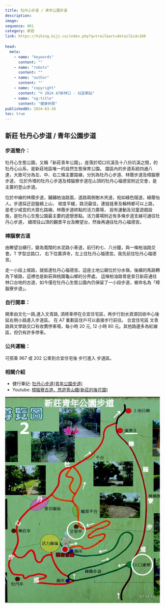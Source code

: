```yaml
---
title: 牡丹心步道 / 青年公園步道
description:
image:
sequence: 001
category: 新莊
link: https://hiking.biji.co/index.php?q=trail&act=detail&id=188

head:
  meta:
    - name: "keywords"
      content: ""
    - name: "robots"
      content: ""
    - name: "author"
      content: ""
    - name: "copyright"
      content: "© 2024 A7新林口 - 社區網站"
    - name: "og:title"
      content: "健康休閒"
publishedAt: 2024-03-30
toc: true
---
```


## 新莊 牡丹心步道 / 青年公園步道

### 步道簡介：

牡丹心生態公園，又稱「新莊青年公園」，座落於啞口坑溪及十八份坑溪之間，的牡丹心山系，是新莊地區唯一的自然生態保育公園。 園區內的步道系統四通八達，大致可分為左、中、右三條主要路線，分別為牡丹心步道、林蔭步道及樟腦寮步道， 位於外環的牡丹心步道及樟腦寮步道在山頂的牡丹心福德宮附近交會，是主要的登山步道。

位於中線的林蔭步道，鋪鋪柏油路面，道路兩側樹木夾道，宛如綠色隧道，綠蔭怡人。步道採迂迴盤繞上山， 坡度平緩，路況最佳，連娃娃車及輪椅都可以上路，是老少咸宜的大眾化路線。林蔭步道終點的活力廣場， 設有運動及兒童遊戲設施，是牡丹心生態公園最主要的遊憩景點。活力廣場附近有多條步道支線可通往牡丹心步道， 續爬往山頂的觀景平台及瞭望台，然後再通往牡丹心福德宮。

### 樟腦寮古道

由瞭望台續行，變為寬闊的水泥路小車道，前行約七、八分鐘，與一條柏油路交會。T 字型岔路口， 右下往廣濟寺，左上往牡丹心福德宮。我先前往牡丹心福德宮。

走一小段上坡路，就抵達牡丹心福德宮。這座土地公廟位於分水嶺，後續的馬路轉為下坡路，這裡也是新莊與桃園龜山鄉的分界處。 這條柏油路曾是昔日新莊通往林口台地的古道，如今僅在牡丹心生態公園內仍保留了一小段步道，被命名為「樟腦寮步道」。

### 自行開車：

開車由文化一路,進入文青路, 須將車停在合宜住宅區，再步行到水資源回收中心後延右側小路進入步道區。
在 A7 重劃區住戶可以直接步行前往。
合宜住宅區 文青路與文學路交口有收費停車場，每小時 20 元, 12 小時 80 元。其他路邊多為紅線區，但仍有許多停車。

### 公共運輸：

可搭乘 967 或 202 公車到合宜住宅後 步行進入 步道區。

### 相關介紹

- 健行筆記: <a class="pl-6" href="https://hiking.biji.co/index.php?q=trail&act=detail&id=188">牡丹心步道(青年公園步道)</a>
- Youtube: <a href="https://www.youtube.com/watch?v=Nq1pyxR_NNs">樟腦寮古道、悠遊青山趣(新莊的後花園)</a>

![t001-01.jpeg](/images/trail/t001-01.jpeg)
